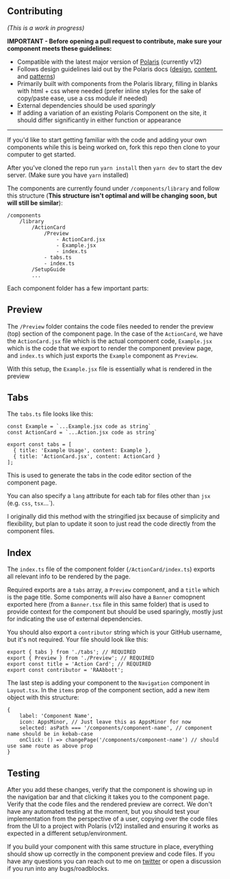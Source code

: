 ## Contributing

_(This is a work in progress)_

**IMPORTANT - Before opening a pull request to contribute, make sure your component meets these guidelines:**

- Compatible with the latest major version of [Polaris](https://polaris.shopify.com/) (currently v12)
- Follows design guidelines laid out by the Polaris docs ([design](https://polaris.shopify.com/design), [content](https://polaris.shopify.com/content), and [patterns](https://polaris.shopify.com/patterns))
- Primarily built with components from the Polaris library, filling in blanks with html + css where needed (prefer inline styles for the sake of copy/paste ease, use a css module if needed)
- External dependencies should be used _sparingly_
- If adding a variation of an existing Polaris Component on the site, it should differ significantly in either function or appearance

---

If you'd like to start getting familiar with the code and adding your own components while this is being worked on, fork this repo then clone to your computer to get started.

After you've cloned the repo run `yarn install` then `yarn dev` to start the dev server. (Make sure you have `yarn` installed)

The components are currently found under `/components/library` and follow this structure (**This structure isn't optimal and will be changing soon, but will still be similar**):

```
/components
    /library
        /ActionCard
            /Preview
                - ActionCard.jsx
                - Example.jsx
                - index.ts
            - tabs.ts
            - index.ts
        /SetupGuide
        ...
```

Each component folder has a few important parts:

## Preview

The `/Preview` folder contains the code files needed to render the preview (top) section of the component page. In the case of the `ActionCard`, we have the `ActionCard.jsx` file which is the actual component code, `Example.jsx` which is the code that we export to render the component preview page, and `index.ts` which just exports the `Example` component as `Preview`.

With this setup, the `Example.jsx` file is essentially what is rendered in the preview

## Tabs

The `tabs.ts` file looks like this:

```
const Example = `...Example.jsx code as string`
const ActionCard = `...Action.jsx code as string`

export const tabs = [
  { title: 'Example Usage', content: Example },
  { title: 'ActionCard.jsx', content: ActionCard }
];
```

This is used to generate the tabs in the code editor section of the component page.

You can also specify a `lang` attribute for each tab for files other than `jsx` (e.g. `css`, `tsx`...`).

I originally did this method with the stringified jsx because of simplicity and flexibility, but plan to update it soon to just read the code directly from the component files.

## Index

The `index.ts` file of the component folder (`/ActionCard/index.ts`) exports all relevant info to be rendered by the page.

Required exports are a `tabs` array, a `Preview` component, and a `title` which is the page title. Some components will also have a `Banner` comopnent exported here (from a `Banner.tsx` file in this same folder) that is used to provide context for the component but should be used sparingly, mostly just for indicating the use of external dependencies.

You should also export a `contributor` string which is your GitHub username, but it's not required. Your file should look like this:

```
export { tabs } from './tabs'; // REQUIRED
export { Preview } from './Preview'; // REQUIRED
export const title = 'Action Card'; // REQUIRED
export const contributor = 'RAAbbott';
```

The last step is adding your component to the `Navigation` component in `Layout.tsx`. In the `items` prop of the component section, add a new item object with this structure:

```
{
    label: 'Component Name',
    icon: AppsMinor, // Just leave this as AppsMinor for now
    selected: asPath === '/components/component-name', // component name should be in kebab-case
    onClick: () => changePage('/components/component-name') // should use same route as above prop
}
```

## Testing

After you add these changes, verify that the component is showing up in the navigation bar and that clicking it takes you to the component page. Verify that the code files and the rendered preview are correct. We don't have any automated testing at the moment, but you should test your implementation from the perspective of a user, copying over the code files from the UI to a project with Polaris (v12) installed and ensuring it works as expected in a different setup/environment.

If you build your component with this same structure in place, everything should show up correctly in the component preview and code files. If you have any questions you can reach out to me on [twitter](https://x.com/devwithalex) or open a discussion if you run into any bugs/roadblocks.
